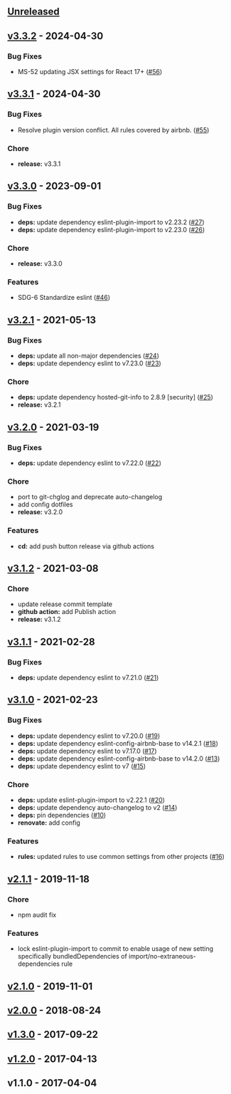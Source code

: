 <a name="unreleased"></a>
## [Unreleased]


<a name="v3.3.2"></a>
## [v3.3.2] - 2024-04-30
### Bug Fixes
- MS-52 updating JSX settings for React 17+ ([#56](https://github.com/GoodwayGroup/eslint-config-goodway/issues/56))


<a name="v3.3.1"></a>
## [v3.3.1] - 2024-04-30
### Bug Fixes
- Resolve plugin version conflict. All rules covered by airbnb. ([#55](https://github.com/GoodwayGroup/eslint-config-goodway/issues/55))

### Chore
- **release:** v3.3.1


<a name="v3.3.0"></a>
## [v3.3.0] - 2023-09-01
### Bug Fixes
- **deps:** update dependency eslint-plugin-import to v2.23.2 ([#27](https://github.com/GoodwayGroup/eslint-config-goodway/issues/27))
- **deps:** update dependency eslint-plugin-import to v2.23.0 ([#26](https://github.com/GoodwayGroup/eslint-config-goodway/issues/26))

### Chore
- **release:** v3.3.0

### Features
- SDG-6 Standardize eslint ([#46](https://github.com/GoodwayGroup/eslint-config-goodway/issues/46))


<a name="v3.2.1"></a>
## [v3.2.1] - 2021-05-13
### Bug Fixes
- **deps:** update all non-major dependencies ([#24](https://github.com/GoodwayGroup/eslint-config-goodway/issues/24))
- **deps:** update dependency eslint to v7.23.0 ([#23](https://github.com/GoodwayGroup/eslint-config-goodway/issues/23))

### Chore
- **deps:** update dependency hosted-git-info to 2.8.9 [security] ([#25](https://github.com/GoodwayGroup/eslint-config-goodway/issues/25))
- **release:** v3.2.1


<a name="v3.2.0"></a>
## [v3.2.0] - 2021-03-19
### Bug Fixes
- **deps:** update dependency eslint to v7.22.0 ([#22](https://github.com/GoodwayGroup/eslint-config-goodway/issues/22))

### Chore
- port to git-chglog and deprecate auto-changelog
- add config dotfiles
- **release:** v3.2.0

### Features
- **cd:** add push button release via github actions


<a name="v3.1.2"></a>
## [v3.1.2] - 2021-03-08
### Chore
- update release commit template
- **github action:** add Publish action
- **release:** v3.1.2


<a name="v3.1.1"></a>
## [v3.1.1] - 2021-02-28
### Bug Fixes
- **deps:** update dependency eslint to v7.21.0 ([#21](https://github.com/GoodwayGroup/eslint-config-goodway/issues/21))


<a name="v3.1.0"></a>
## [v3.1.0] - 2021-02-23
### Bug Fixes
- **deps:** update dependency eslint to v7.20.0 ([#19](https://github.com/GoodwayGroup/eslint-config-goodway/issues/19))
- **deps:** update dependency eslint-config-airbnb-base to v14.2.1 ([#18](https://github.com/GoodwayGroup/eslint-config-goodway/issues/18))
- **deps:** update dependency eslint to v7.17.0 ([#17](https://github.com/GoodwayGroup/eslint-config-goodway/issues/17))
- **deps:** update dependency eslint-config-airbnb-base to v14.2.0 ([#13](https://github.com/GoodwayGroup/eslint-config-goodway/issues/13))
- **deps:** update dependency eslint to v7 ([#15](https://github.com/GoodwayGroup/eslint-config-goodway/issues/15))

### Chore
- **deps:** update eslint-plugin-import to v2.22.1 ([#20](https://github.com/GoodwayGroup/eslint-config-goodway/issues/20))
- **deps:** update dependency auto-changelog to v2 ([#14](https://github.com/GoodwayGroup/eslint-config-goodway/issues/14))
- **deps:** pin dependencies ([#10](https://github.com/GoodwayGroup/eslint-config-goodway/issues/10))
- **renovate:** add config

### Features
- **rules:** updated rules to use common settings from other projects ([#16](https://github.com/GoodwayGroup/eslint-config-goodway/issues/16))


<a name="v2.1.1"></a>
## [v2.1.1] - 2019-11-18
### Chore
- npm audit fix

### Features
- lock eslint-plugin-import to commit to enable usage of new setting specifically bundledDependencies of import/no-extraneous-dependencies rule


<a name="v2.1.0"></a>
## [v2.1.0] - 2019-11-01

<a name="v2.0.0"></a>
## [v2.0.0] - 2018-08-24

<a name="v1.3.0"></a>
## [v1.3.0] - 2017-09-22

<a name="v1.2.0"></a>
## [v1.2.0] - 2017-04-13

<a name="v1.1.0"></a>
## v1.1.0 - 2017-04-04

[Unreleased]: https://github.com/GoodwayGroup/eslint-config-goodway/compare/v3.3.2...HEAD
[v3.3.2]: https://github.com/GoodwayGroup/eslint-config-goodway/compare/v3.3.1...v3.3.2
[v3.3.1]: https://github.com/GoodwayGroup/eslint-config-goodway/compare/v3.3.0...v3.3.1
[v3.3.0]: https://github.com/GoodwayGroup/eslint-config-goodway/compare/v3.2.1...v3.3.0
[v3.2.1]: https://github.com/GoodwayGroup/eslint-config-goodway/compare/v3.2.0...v3.2.1
[v3.2.0]: https://github.com/GoodwayGroup/eslint-config-goodway/compare/v3.1.2...v3.2.0
[v3.1.2]: https://github.com/GoodwayGroup/eslint-config-goodway/compare/v3.1.1...v3.1.2
[v3.1.1]: https://github.com/GoodwayGroup/eslint-config-goodway/compare/v3.1.0...v3.1.1
[v3.1.0]: https://github.com/GoodwayGroup/eslint-config-goodway/compare/v2.1.1...v3.1.0
[v2.1.1]: https://github.com/GoodwayGroup/eslint-config-goodway/compare/v2.1.0...v2.1.1
[v2.1.0]: https://github.com/GoodwayGroup/eslint-config-goodway/compare/v2.0.0...v2.1.0
[v2.0.0]: https://github.com/GoodwayGroup/eslint-config-goodway/compare/v1.3.0...v2.0.0
[v1.3.0]: https://github.com/GoodwayGroup/eslint-config-goodway/compare/v1.2.0...v1.3.0
[v1.2.0]: https://github.com/GoodwayGroup/eslint-config-goodway/compare/v1.1.0...v1.2.0
